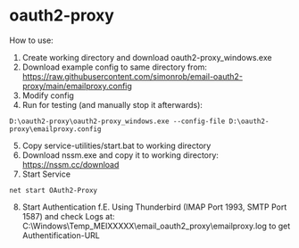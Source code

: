 # oauth2-proxy

How to use:

1. Create working directory and download oauth2-proxy_windows.exe
2. Download example config to same directory from: https://raw.githubusercontent.com/simonrob/email-oauth2-proxy/main/emailproxy.config
3. Modify config
4. Run for testing (and manually stop it afterwards):

```
D:\oauth2-proxy\oauth2-proxy_windows.exe --config-file D:\oauth2-proxy\emailproxy.config
```

5. Copy service-utilities/start.bat to working directory
6. Download nssm.exe and copy it to working directory: https://nssm.cc/download
7. Start Service

```
net start OAuth2-Proxy
```

8. Start Authentication f.E. Using Thunderbird (IMAP Port 1993, SMTP Port 1587) and check Logs at: C:\Windows\Temp\_MEIXXXXX\email_oauth2_proxy\emailproxy.log to get Authentification-URL